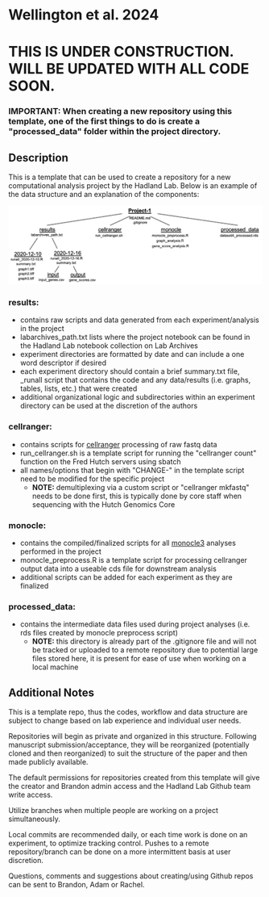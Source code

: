 # Wellington et al. 2024

# THIS IS UNDER CONSTRUCTION. WILL BE UPDATED WITH ALL CODE SOON.

### IMPORTANT: When creating a new repository using this template, one of the first things to do is create a "processed_data" folder within the project directory.

## Description

This is a template that can be used to create a repository for a new computational analysis project by the Hadland Lab. Below is an example of the data structure and an explanation of the components:

![Alt text](example_structure.png)

### results:
- contains raw scripts and data generated from each experiment/analysis in the project
- labarchives_path.txt lists where the project notebook can be found in the Hadland Lab notebook collection on Lab Archives
- experiment directories are formatted by date and can include a one word descriptor if desired
- each experiment directory should contain a brief summary.txt file, _runall script that contains the code and any data/results (i.e. graphs, tables, lists, etc.) that were created
- additional organizational logic and subdirectories within an experiment directory can be used at the discretion of the authors

### cellranger:
- contains scripts for [cellranger](https://support.10xgenomics.com/single-cell-gene-expression/software/overview/welcome) processing of raw fastq data
- run_cellranger.sh is a template script for running the "cellranger count" function on the Fred Hutch servers using sbatch
- all names/options that begin with "CHANGE-" in the template script need to be modified for the specific project
  - **NOTE:** demultiplexing via a custom script or "cellranger mkfastq" needs to be done first, this is typically done by core staff when sequencing with the Hutch Genomics Core

### monocle:
- contains the compiled/finalized scripts for all [monocle3](https://cole-trapnell-lab.github.io/monocle3/) analyses performed in the project
- monocle_preprocess.R is a template script for processing cellranger output data into a useable cds file for downstream analysis
- additional scripts can be added for each experiment as they are finalized

### processed_data:
- contains the intermediate data files used during project analyses (i.e. rds files created by monocle preprocess script)
  - **NOTE:** this directory is already part of the .gitignore file and will not be tracked or uploaded to a remote repository due to potential large files stored here, it is present for ease of use when working on a local machine

## Additional Notes

This is a template repo, thus the codes, workflow and data structure are subject to change based on lab experience and individual user needs.

Repositories will begin as private and organized in this structure. Following manuscript submission/acceptance, they will be reorganized (potentially cloned and then reorganized) to suit the structure of the paper and then made publicly available.

The default permissions for repositories created from this template will give the creator and Brandon admin access and the Hadland Lab Github team write access.

Utilize branches when multiple people are working on a project simultaneously.

Local commits are recommended daily, or each time work is done on an experiment, to optimize tracking control. Pushes to a remote repository/branch can be done on a more intermittent basis at user discretion.

Questions, comments and suggestions about creating/using Github repos can be sent to Brandon, Adam or Rachel.
